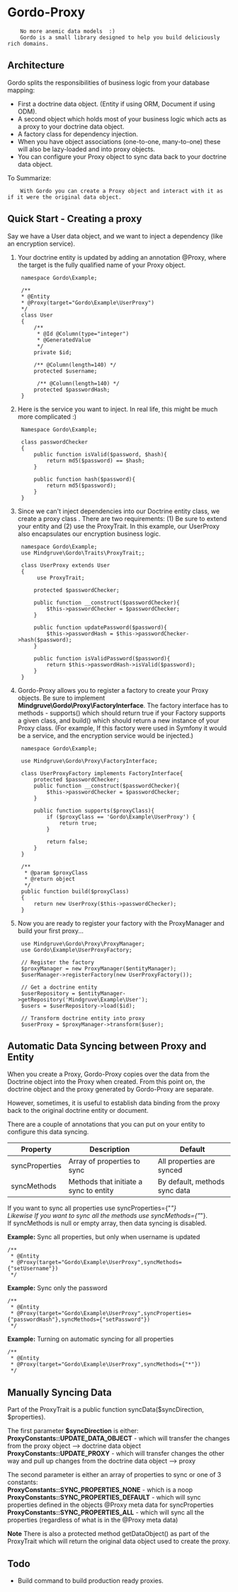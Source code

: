 # Gordo-Proxy
        No more anemic data models  :) 
        Gordo is a small library designed to help you build deliciously rich domains.  

## Architecture
Gordo splits the responsibilities of business logic from your database mapping:   
- First a doctrine data object. (Entity if using ORM, Document if using ODM).   
- A second object which holds most of your business logic which acts as a proxy to your doctrine data object.   
- A factory class for dependency injection.    
- When you have object associations (one-to-one, many-to-one) these will also be lazy-loaded and into proxy objects.     
- You can configure your Proxy object to sync data back to your doctrine data object.      

To Summarize:

        With Gordo you can create a Proxy object and interact with it as if it were the original data object.

## Quick Start - Creating a proxy
Say we have a User data object, and we want to inject a dependency (like an encryption service).

1. Your doctrine entity is updated by adding an annotation @Proxy, where the target is the fully qualified name of your Proxy object.

        namespace Gordo\Example;
        
        /**
        * @Entity
        * @Proxy(target="Gordo\Example\UserProxy")
        */
        class User 
        {
            /**
             * @Id @Column(type="integer")
             * @GeneratedValue
             */
            private $id;
    
            /** @Column(length=140) */
            protected $username;       
            
             /** @Column(length=140) */
            protected $passwordHash;    
        }
        
2. Here is the service you want to inject.  In real life, this might be much more complicated :)    

        Namespace Gordo\Example;
        
        class passwordChecker
        {
            public function isValid($password, $hash){
                return md5($password) == $hash;
            }
        
            public function hash($password){
                return md5($password);
            }
        }

        
2. Since we can't inject dependencies into our Doctrine entity class, we create a proxy class .  There are two requirements: (1) Be sure to extend your entity and (2) use the ProxyTrait.  In this example, our UserProxy also encapsulates our encryption business logic.

        namespace Gordo\Example;
        use Mindgruve\Gordo\Traits\ProxyTrait;;
        
        class UserProxy extends User 
        {
             use ProxyTrait;
        
            protected $passwordChecker;
            
            public function __construct($passwordChecker){
                $this->passwordChecker = $passwordChecker;
            }
            
            public function updatePassword($password){
                $this->passwordHash = $this->passwordChecker->hash($password);
            }
            
            public function isValidPassword($password){
                return $this->passwordHash->isValid($password);
            }
        }
        
6. Gordo-Proxy allows you to register a factory to create your Proxy objects.  Be sure to implement  **Mindgruve\Gordo\Proxy\FactoryInterface**.  The factory interface has to methods - supports() which should return true if your Factory supports a given class, and build() which should return a new instance of your Proxy class.  (For example, If this factory were used in Symfony it would be a service, and the encryption service would be injected.)

        namespace Gordo\Example;
        
        use Mindgruve\Gordo\Proxy\FactoryInterface;
        
        class UserProxyFactory implements FactoryInterface{
            protected $passwordChecker;
            public function __construct($passwordChecker){
                $this->passwordChecker = $passwordChecker;
            }
            
            public function supports($proxyClass){
                if ($proxyClass == 'Gordo\Example\UserProxy') {
                    return true;
                }

                return false;
            }
        }
        
        /**
         * @param $proxyClass
         * @return object
         */
        public function build($proxyClass)
        {
            return new UserProxy($this->passwordChecker);
        }    
        
6. Now you are ready to register your factory with the ProxyManager and build your first proxy...

        use Mindgruve\Gordo\Proxy\ProxyManager;
        use Gordo\Example\UserProxyFactory;
        
        // Register the factory
        $proxyManager = new ProxyManager($entityManager);
        $userManager->registerFactory(new UserProxyFactory());
        
        // Get a doctrine entity
        $userRepository = $entityManager->getRepository('Mindgruve\Example\User');
        $users = $userRepository->load($id); 
        
        // Transform doctrine entity into proxy
        $userProxy = $proxyManager->transform($user);

## Automatic Data Syncing between Proxy and Entity
When you create a Proxy, Gordo-Proxy copies over the data from the Doctrine object into the Proxy when created.  From this point on, the doctrine object and the proxy generated by Gordo-Proxy are separate.

However, sometimes, it is useful to establish data binding from the proxy back to the original doctrine entity or document.

There are a couple of annotations that you can put on your entity to configure this data syncing.

|  Property | Description  | Default  |
|---|---|---|
| syncProperties  | Array of properties to sync  | All properties are synced  |
| syncMethods  | Methods that initiate a sync to entity  | By default, methods sync data  |

If you want to sync all properties use syncProperties={"*"}   
Likewise If you want to sync all the methods use syncMethods={"*"}.     
If syncMethods is null or empty array, then data syncing is disabled.


**Example:** Sync all properties, but only when username is updated

    /**
     * @Entity
     * @Proxy(target="Gordo\Example\UserProxy",syncMethods={"setUsername"})
     */

**Example:** Sync only the password

    /**
     * @Entity
     * @Proxy(target="Gordo\Example\UserProxy",syncProperties={"passwordHash"},syncMethods={"setPassword"})
     */

**Example:** Turning on automatic syncing for all properties

    /**
     * @Entity
     * @Proxy(target="Gordo\Example\UserProxy",syncMethods={"*"})
     */

## Manually Syncing Data
Part of the ProxyTrait is a public function syncData($syncDirection, $properties).    

The first parameter **$syncDirection** is either:   
**ProxyConstants::UPDATE_DATA_OBJECT** - which will transfer the changes from the proxy object --> doctrine data object  
**ProxyConstants::UPDATE_PROXY** - which will transfer changes the other way and pull up changes from the doctrine data object --> proxy

The second parameter is either an array of properties to sync or one of 3 constants:  
**ProxyConstants::SYNC_PROPERTIES_NONE** - which is a noop
**ProxyConstants::SYNC_PROPERTIES_DEFAULT** - which will sync properties defined in the objects @Proxy meta data for syncProperties   
**ProxyConstants::SYNC_PROPERTIES_ALL** - which will sync all the properties (regardless of what is in the @Proxy meta data)

**Note** There is also a protected method getDataObject() as part of the ProxyTrait which will return the original data object used to create the proxy.

## Todo
- Build command to build production ready proxies.





